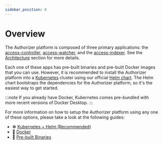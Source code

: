 ```yaml
---
sidebar_position: 0
---
```


# Overview

The Authorizer platform is composed of three primary applications: the [access-controller][1], [access-watcher][2], and the [access-indexer][3]. See the [Architecture](../../overview/architecture) section for more details.

Each one of these apps has pre-built binaries and pre-built Docker images that you can use. However, it is recommended to install the Authorizer platform into a [Kubernetes](https://kubernetes.io/) cluster using our official [Helm chart][4]. The Helm chart bootstraps the dependencies for the Authorizer platform, so it's the easiest way to get started.

:::note
If you already have Docker, Kubernetes comes pre-bundled with more recent versions of Docker Desktop.
:::

For more information on how to setup the Authorizer platform using any one of these options, please take a look at the following guides:

- ☸️ [Kubernetes + Helm (Recommended)](./kubernetes)
- 🐳 [Docker](./docker)
- 🔨 [Pre-built Binaries](./binary)

[1]: https://github.com/authorizer-tech/access-controller
[2]: https://github.com/authorizer-tech/access-watcher
[3]: https://github.com/authorizer-tech/access-indexer
[4]: https://github.com/authorizer-tech/helm-charts/tree/master/authorizer